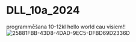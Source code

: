 # DLL_10a_2024
programmēšana 10-12kl
hello world
cau visiem!!
![25881FBB-43D8-4DAD-9EC5-DFBD69D2336D](https://github.com/user-attachments/assets/8972a56f-bf70-4b91-93a5-4dbd0d39ce9e)
